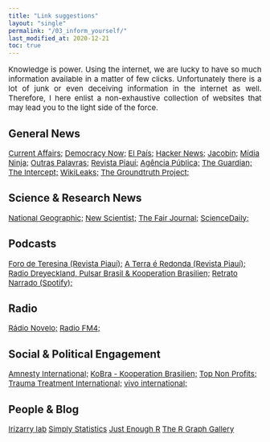 ```yaml
---
title: "Link suggestions"
layout: "single"
permalink: "/03_inform_yourself/"
last_modified_at: 2020-12-21
toc: true
---
```



<p style="font-size:15px" align="justify">
Knowledge is power. Using the internet, we are lucky to have so much information available in a matter of few clicks. Unfortunately there is a lot of junk or even deceiving information in the internet as well. Therefore, I here enlist a non-exhaustive collection of websites that may lead you to the light side of the force.
</p>


## General News
<a style="font-size:15px" href="https://www.currentaffairs.org/">Current Affairs;</a>
<a style="font-size:15px" href="https://www.democracynow.org/">Democracy Now;</a>
<a style="font-size:15px" href="https://elpais.com/">El País;</a>
<a style="font-size:15px" href="https://news.ycombinator.com/">Hacker News;</a>
<a style="font-size:15px" href="https://www.jacobinmag.com/">Jacobin;</a>
<a style="font-size:15px" href="https://midianinja.org/">Mídia Ninja;</a>
<a style="font-size:15px" href="https://outraspalavras.net/">Outras Palavras;</a>
<a style="font-size:15px" href="https://piaui.folha.uol.com.br/">Revista Piauí;</a>
<a style="font-size:15px" href="https://apublica.org/">Agência Pública;</a>
<a style="font-size:15px" href="https://www.theguardian.com/international/">The Guardian;</a>
<a style="font-size:15px" href="https://theintercept.com/">The Intercept;</a>
<a style="font-size:15px" href="https://wikileaks.org/">WikiLeaks;</a>
<a style="font-size:15px" href="https://thegroundtruthproject.org/">The Groundtruth Project;</a>


## Science & Research News
<a style="font-size:15px" href="https://www.nationalgeographic.com/science/">National Geographic;</a>
<a style="font-size:15px" href="https://www.newscientist.com/">New Scientist;</a>
<a style="font-size:15px" href="https://thefairjournal.com/">The Fair Journal;</a>
<a style="font-size:15px" href="https://www.sciencedaily.com/">ScienceDaily;</a>


## Podcasts
<a style="font-size:15px" href="https://piaui.folha.uol.com.br/radio-piaui/foro-de-teresina/">Foro de Teresina (Revista Piauí);</a>
<a style="font-size:15px" href="https://piaui.folha.uol.com.br/radio-piaui/terra-e-redonda/">A Terra é Redonda (Revista Piauí);</a>
<a style="font-size:15px" href="https://mais1cafe.org/category/pt/">Radio Dreyeckland, Pulsar Brasil & Kooperation Brasilien;</a>
<a style="font-size:15px" href="https://open.spotify.com/show/4jqpeAOzOKCLBg3Pc0eZ6j">Retrato Narrado (Spotify);</a>


## Radio
<a style="font-size:15px" href="https://www.radionovelo.com.br/">Rádio Novelo;</a>
<a style="font-size:15px" href="https://fm4.orf.at/">Radio FM4;</a>


## Social & Political Engagement
<a style="font-size:15px" href="https://www.amnesty.org/en/">Amnesty International;</a>
<a style="font-size:15px" href="https://www.kooperation-brasilien.org/de/">KoBra - Kooperation Brasilien;</a>
<a style="font-size:15px" href="https://topnonprofits.com/">Top Non Profits;</a>
<a style="font-size:15px" href="https://www.tt-intl.org/">Trauma Treatment International;</a>
<a style="font-size:15px" href="https://www.vivo.org/en/">vivo international;</a>


## People & Blog
<a style="font-size:15px" href="https://rafalab.github.io/">Irizarry lab</a>
<a style="font-size:15px" href="https://simplystatistics.org/">Simply Statistics</a>
<a style="font-size:15px" href="https://benwhalley.github.io/just-enough-r/">Just Enough R</a>
<a style="font-size:15px" href="https://www.r-graph-gallery.com/index.html">The R Graph Gallery</a>
